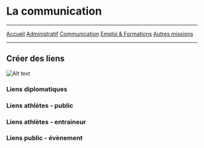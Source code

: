 # La communication

***
[Accueil](https://github.com/Aime3329/Aime/blob/main/index.md) [Administratif](https://github.com/Aime3329/Aime/blob/main/administratif.md) [Communication](https://github.com/Aime3329/Aime/blob/main/Communication.md) [Emploi & Formations](https://github.com/Aime3329/Aime/blob/main/Emploi%20et%20formation.md) [Autres missions](https://github.com/Aime3329/Aime/blob/main/autres.md)
***

## Créer des liens

![Alt text](https://www.nethique.info/wp-content/uploads/2024/09/314a2eea1327984e7c45985a613ade12.webp)

### Liens diplomatiques

### Liens athlètes - public

### Liens athlètes - entraineur

### Liens public - évènement
